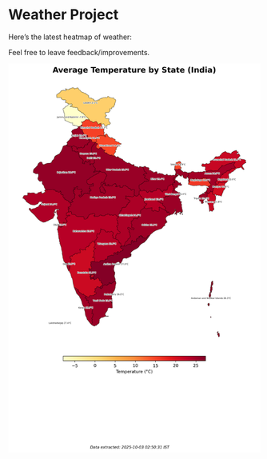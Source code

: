 # Weather Project

Here’s the latest heatmap of weather:

Feel free to leave feedback/improvements.

![India Heatmap](docs/assets/india_heatmap.png?v=DEECA1)
